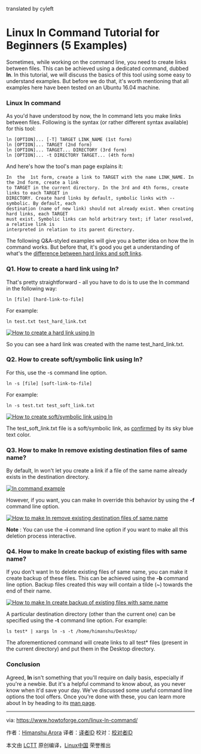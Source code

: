  translated by cyleft

Linux ln Command Tutorial for Beginners (5 Examples)
======

Sometimes, while working on the command line, you need to create links between files. This can be achieved using a dedicated command, dubbed **ln**. In this tutorial, we will discuss the basics of this tool using some easy to understand examples. But before we do that, it's worth mentioning that all examples here have been tested on an Ubuntu 16.04 machine.

### Linux ln command

As you'd have understood by now, the ln command lets you make links between files. Following is the syntax (or rather different syntax available) for this tool:

```
ln [OPTION]... [-T] TARGET LINK_NAME (1st form)
ln [OPTION]... TARGET (2nd form)
ln [OPTION]... TARGET... DIRECTORY (3rd form)
ln [OPTION]... -t DIRECTORY TARGET... (4th form)
```

And here's how the tool's man page explains it:
```
In  the  1st form, create a link to TARGET with the name LINK_NAME. In the 2nd form, create a link
to TARGET in the current directory. In the 3rd and 4th forms, create links to each TARGET in
DIRECTORY. Create hard links by default, symbolic links with --symbolic. By default, each
destination (name of new link) should not already exist. When creating hard links, each TARGET
must exist. Symbolic links can hold arbitrary text; if later resolved, a relative link is
interpreted in relation to its parent directory.
```

The following Q&A-styled examples will give you a better idea on how the ln command works. But before that, it's good you get a understanding of what's the [difference between hard links and soft links][1].

### Q1. How to create a hard link using ln?

That's pretty straightforward - all you have to do is to use the ln command in the following way:

```
ln [file] [hard-link-to-file]
```

For example:

```
ln test.txt test_hard_link.txt
```

[![How to create a hard link using ln][2]][3]

So you can see a hard link was created with the name test_hard_link.txt.

### Q2. How to create soft/symbolic link using ln?

For this, use the -s command line option.

```
ln -s [file] [soft-link-to-file]
```

For example:

```
ln -s test.txt test_soft_link.txt
```

[![How to create soft/symbolic link using ln][4]][5]

The test_soft_link.txt file is a soft/symbolic link, as [confirmed][6] by its sky blue text color.

### Q3. How to make ln remove existing destination files of same name?

By default, ln won't let you create a link if a file of the same name already exists in the destination directory.

[![ln command example][7]][8]

However, if you want, you can make ln override this behavior by using the **-f** command line option.

[![How to make ln remove existing destination files of same name][9]][10]

**Note** : You can use the **-i** command line option if you want to make all this deletion process interactive.

### Q4. How to make ln create backup of existing files with same name?

If you don't want ln to delete existing files of same name, you can make it create backup of these files. This can be achieved using the **-b** command line option. Backup files created this way will contain a tilde (~) towards the end of their name.

[![How to make ln create backup of existing files with same name][11]][12]

A particular destination directory (other than the current one) can be specified using the **-t** command line option. For example:

```
ls test* | xargs ln -s -t /home/himanshu/Desktop/
```

The aforementioned command will create links to all test* files (present in the current directory) and put them in the Desktop directory.

### Conclusion

Agreed, **ln** isn't something that you'll require on daily basis, especially if you're a newbie. But it's a helpful command to know about, as you never know when it'd save your day. We've discussed some useful command line options the tool offers. Once you're done with these, you can learn more about ln by heading to its [man page][13].


--------------------------------------------------------------------------------

via: https://www.howtoforge.com/linux-ln-command/

作者：[Himanshu Arora][a]
译者：[译者ID](https://github.com/译者ID)
校对：[校对者ID](https://github.com/校对者ID)

本文由 [LCTT](https://github.com/LCTT/TranslateProject) 原创编译，[Linux中国](https://linux.cn/) 荣誉推出

[a]:https://www.howtoforge.com
[1]:https://medium.com/meatandmachines/explaining-the-difference-between-hard-links-symbolic-links-using-bruce-lee-32828832e8d3
[2]:https://www.howtoforge.com/images/command-tutorial/ln-hard-link.png
[3]:https://www.howtoforge.com/images/command-tutorial/big/ln-hard-link.png
[4]:https://www.howtoforge.com/images/command-tutorial/ln-soft-link.png
[5]:https://www.howtoforge.com/images/command-tutorial/big/ln-soft-link.png
[6]:https://askubuntu.com/questions/17299/what-do-the-different-colors-mean-in-ls
[7]:https://www.howtoforge.com/images/command-tutorial/ln-file-exists.png
[8]:https://www.howtoforge.com/images/command-tutorial/big/ln-file-exists.png
[9]:https://www.howtoforge.com/images/command-tutorial/ln-f-option.png
[10]:https://www.howtoforge.com/images/command-tutorial/big/ln-f-option.png
[11]:https://www.howtoforge.com/images/command-tutorial/ln-b-option.png
[12]:https://www.howtoforge.com/images/command-tutorial/big/ln-b-option.png
[13]:https://linux.die.net/man/1/ln
